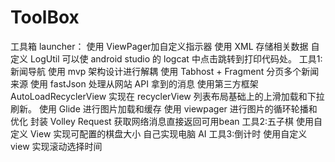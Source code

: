 # ToolBox
工具箱
launcher：
使用 ViewPager加自定义指示器
使用 XML 存储相关数据
自定义 LogUtil 可以使 android studio 的 logcat 中点击跳转到打印代码处。
工具1:新闻导航
使用 mvp 架构设计进行解耦
使用 Tabhost + Fragment 分页多个新闻来源
使用 fastJson 处理从网站 API 拿到的消息
使用第三方框架 AutoLoadRecyclerView 实现在 recyclerView 列表布局基础上的上滑加载和下拉刷新。
使用 Glide 进行图片加载和缓存
使用 viewpager 进行图片的循环轮播和优化
封装 Volley Request 获取网络消息直接返回可用bean
工具2:五子棋
使用自定义 View 实现可配置的棋盘大小
自己实现电脑 AI
工具3:倒计时
使用自定义 view 实现滚动选择时间

